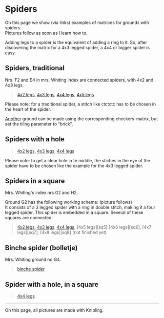 # Spiders
On this page we show (via links) examples of matrices for grounds with spiders.     
Pictures follow as soon as I learn how to.  

Adding legs to a spider is the equivalent of adding a ring to it. So, after discovering the matrix for a 4x3 legged spider, a 4x4 or bigger spider is easy. 

## Spiders, traditional
Nrs. F2 and E4 in mrs. Whiting index are connected spiders, with 4x2 and 4x3 legs.
> [4x2 legs][st2], [4x3 legs][st3], [4x4 legs][st4], [4x5 legs][st5]  

Please note: for a traditional spider, a stitch like ctctctc has to be chosen in the heart of the spider.

[Another][sa1] ground can be made using the corresponding checkers-matrix, but set the tiling parameter to "brick".

[st2]: https://d-bl.github.io/GroundForge/index.html?m=-5--%0AB-C-%0A-5-5%0A5-5-%3Bbricks%3B24%3B24%3B0%3B0&s1=ctc%20B3%3Dctcttctc%20A4%3Dctcll%20D1%3Dctctt%20%20C4%3Dctcrr&s2=cross%3Dctc
[st3]: https://d-bl.github.io/GroundForge/index.html?m=-5----%0AB-CD-A%0A256-5-%0A-5-535%0A5-56-2%3Bbricks%3B24%3B24%3B0%3B0&s1=ctc
[st4]: https://d-bl.github.io/GroundForge/index.html?m=-5------%0AB-CDD-AA%0A2566-5-2%0A256-535-%0A-5-56325%0A5-566-22%3Bbricks%3B24%3B24%3B0%3B0&s1=ctc%20H5%3Dctctctc
[st5]: https://d-bl.github.io/GroundForge/index.html?m=-5--------%0AB-CDDD-AAA%0A25666-5-22%0A2566-535-2%0A256-56325-%0A-5-5663225%0A5-5666-222%3Bbricks%3B24%3B24%3B0%3B0&s1=ctc%20I6%3Dtctct&s2=cross%3Dctc

[sa1]: https://d-bl.github.io/GroundForge/index.html?m=-5--%0AB-C-%0A-5-5%0A5-5-%0A---5%0AC-B-%0A-5-5%0A5-5-%3Bbricks%3B24%3B24%3B0%3B0&s1=ctc%20D5%3Dtctct&s2=cross%3Dctc

## Spiders with a hole
> [4x2 legs][sh2], [4x3 legs][sh3], [4x4 legs][sh4]

Please note: to get a clear hole in te middle, the stiches in the eye of the spider have to be chosen like the example for the 4x3 legged spider.

[sh2]: https://d-bl.github.io/GroundForge/index.html?m=5-5-%0A-5-5%3Bbricks%3B24%3B24%3B0%3B0&s1=ctc%20B2%3Drctclctcr%20D2%3Dlctcrctcl
[sh3]: https://d-bl.github.io/GroundForge/index.html?m=5-5-5-%0A-5---5%0A5-C-B-%0A-5-5-5%0A5-5-5-%3Bbricks%3B24%3B24%3B0%3B0&s1=ctc%20E5%3Dctcrctc%20A5%3Dctclctc%20D1%3Dctcll%20B2%3Dctcll%20C3%3Dctctt%20B1%3Dctcrr%20D2%3Dctcrr
[sh4]: https://d-bl.github.io/GroundForge/index.html?m=5-25-56-%0A-5-----5%0A5-CD-AB-%0A-56-5-25%0A56-535-2%0A5-56-25-%3Bbricks%3B24%3B24%3B0%3B0&s1=ctc%20F6%3Dctcrrctc%20H6%3Dctcllctc%20D1%3Dctcll%20E2%3Dctcll%20B3%3Dctcll%20C4%3Dctctt%20B1%3Dctcrr%20A2%3Dctcrr%20D3%3Dctcrr


## Spiders in a square

Mrs. Whiting's index nrs G2 and H2.

Ground G2 has the following working scheme: (picture follows)  
It consists of a 3 legged spider with a ring in double stitch, making it a four legged spider. This spider is embedded in a square. Several of these squares are connected.  

> [4x2 legs][sq2], [4x3 legs][sq3], [4x4 legs][sq4], [4x5 legs][sq5] 
> [4x6 legs][sq6], [4x7 legs][sq7], [4x8 legs][sq8]
(not finished yet)
  
[sq2]: https://d-bl.github.io/GroundForge/index.html?m=5--5--%0A-C632B%0A566-22%3Bbricks%3B24%3B24%3B0%3B0&s1=ctct%20F3%3Dctc%20E1%3Dctc%20A1%3Dctc%20F2%3Dctcttctc%20B3%3Dctcl%20D3%3Dctcr
[sq3]: https://d-bl.github.io/GroundForge/index.html?m=5---5---%0A-CD632AB%0A56663222%0A5666-222%3Bbricks%3B24%3B24%3B0%3B0&s1=ctct%20&
[sq4]: https://d-bl.github.io/GroundForge/index.html?m=5----5----%0A-CDD632AAB%0A5666632222%0A5666632222%0A56666-2222%3Bbricks%3B24%3B24%3B0%3B0&s1=ctct%20%20C1%3Dctc%20G2%3Dctc%20I2%3Dctc%20F3%3Dctc%20J3%3Dctc%20H2%3Dctc%20G3%3Dctc%20I3%3Dctc%20G5%3Dctc%20I5%3Dctc%20H1%3Dctc%20H4%3Dcttc%20F5%3Dctcl%20G1%3Dctcl%20J5%3Dctcr%20I1%3Dctcr%20


## Binche spider (bolletje)

Mrs. Whiting ground no G4.
> [binche spider][bb]

[bb]: https://d-bl.github.io/GroundForge/index.html?m=5-27-256-46-%0A-5----5----5%0A5-CD-B3C-AB-%0A-56866-22125%3Bbricks%3B24%3B24%3B0%3B0&s1=ctct%20I1%3Dctc%20H2%3Dctc%20J2%3Dctc%20I3%3Dctc%20G3%3Dctc%20K3%3Dctc%20H4%3Dctc%20J4%3Dctc%20C1%3Dctc%20A1%3Dctcl%20E1%3Dctcr%20B2%3Dctcl%20D2%3Dctcr

## Spider with a hole, in a square
> [4x4 legs][shq4]

[shq4]: https://d-bl.github.io/GroundForge/index.html?m=-5---5---5%0A5-CD632AB-%0A-566632225%0A56666-2222%0A5666-5-222%3Bbricks%3B24%3B24%3B0%3B0&s1=G4%3Dtctct%20I4%3Dtctct%20C4%3Dctct%20B5%3Dctct%20A1%3Dctct%20E2%3Dctct%20D3%3Dctct%20D5%3Dctct%20E1%3Dctct%20A2%3Dctct%20B3%3Dctct%20C4%3Dctct

***


On this page, all pictures are made with Knipling.



